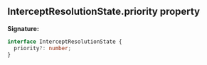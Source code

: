 ## InterceptResolutionState.priority property

**Signature:**

```typescript
interface InterceptResolutionState {
  priority?: number;
}
```
